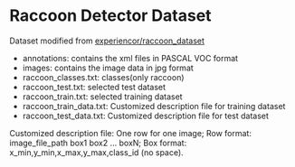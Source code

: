 # Raccoon Detector Dataset

Dataset modified from [experiencor/raccoon_dataset](https://github.com/experiencor/raccoon_dataset)

* annotations: contains the xml files in PASCAL VOC format
* images: contains the image data in jpg format
* raccoon_classes.txt: classes(only raccoon)
* raccoon_test.txt: selected test dataset
* raccoon_train.txt: selected training dataset
* raccoon_train_data.txt: Customized description file for training dataset
* raccoon_test_data.txt: Customized description file for test dataset

Customized description file:
One row for one image;
Row format: image_file_path box1 box2 ... boxN;
Box format: x_min,y_min,x_max,y_max,class_id (no space).
